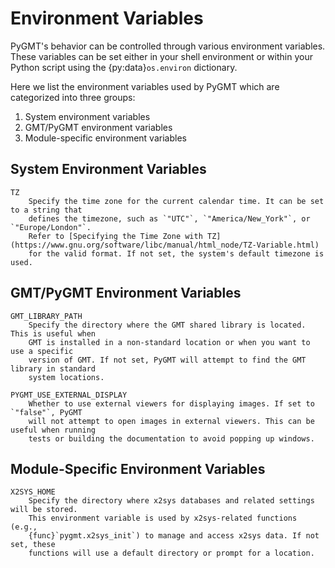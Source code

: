 # Environment Variables

PyGMT's behavior can be controlled through various environment variables. These variables
can be set either in your shell environment or within your Python script using the
{py:data}`os.environ` dictionary.

Here we list the environment variables used by PyGMT which are categorized into three groups:

1. System environment variables
2. GMT/PyGMT environment variables
3. Module-specific environment variables

## System Environment Variables

```{glossary}
TZ
    Specify the time zone for the current calendar time. It can be set to a string that
    defines the timezone, such as `"UTC"`, `"America/New_York"`, or `"Europe/London"`.
    Refer to [Specifying the Time Zone with TZ](https://www.gnu.org/software/libc/manual/html_node/TZ-Variable.html)
    for the valid format. If not set, the system's default timezone is used.
```

## GMT/PyGMT Environment Variables

```{glossary}
GMT_LIBRARY_PATH
    Specify the directory where the GMT shared library is located. This is useful when
    GMT is installed in a non-standard location or when you want to use a specific
    version of GMT. If not set, PyGMT will attempt to find the GMT library in standard
    system locations.

PYGMT_USE_EXTERNAL_DISPLAY
    Whether to use external viewers for displaying images. If set to `"false"`, PyGMT
    will not attempt to open images in external viewers. This can be useful when running
    tests or building the documentation to avoid popping up windows.
```

## Module-Specific Environment Variables

```{glossary}
X2SYS_HOME
    Specify the directory where x2sys databases and related settings will be stored.
    This environment variable is used by x2sys-related functions (e.g.,
    {func}`pygmt.x2sys_init`) to manage and access x2sys data. If not set, these
    functions will use a default directory or prompt for a location.
```
